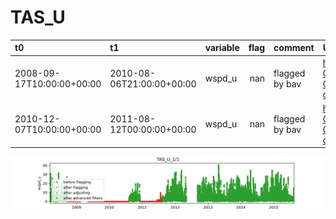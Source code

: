 # TAS_U
| t0                        | t1                        | variable   |   flag | comment        | URL_graphic                                                                       |
|:--------------------------|:--------------------------|:-----------|-------:|:---------------|:----------------------------------------------------------------------------------|
| 2008-09-17T10:00:00+00:00 | 2010-08-06T21:00:00+00:00 | wspd_u     |    nan | flagged by bav | https://github.com/GEUS-Glaciology-and-Climate/PROMICE-AWS-data-issues/issues/117 |
| 2010-12-07T10:00:00+00:00 | 2011-08-12T00:00:00+00:00 | wspd_u     |    nan | flagged by bav | https://github.com/GEUS-Glaciology-and-Climate/PROMICE-AWS-data-issues/issues/117 |
 
![TAS_U](../figures/flags/TAS_U_0.png)
 

